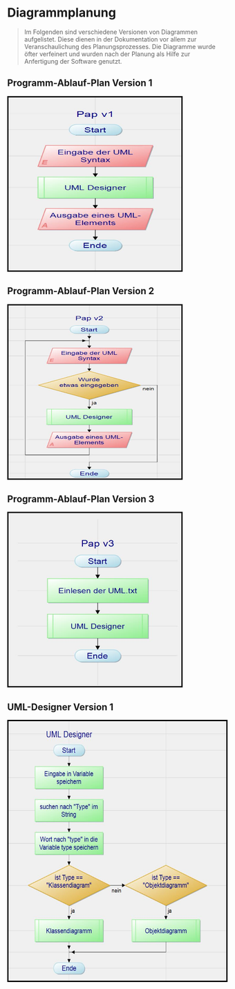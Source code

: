 # Diagrammplanung

> Im Folgenden sind verschiedene Versionen von Diagrammen aufgelistet. Diese dienen in der Dokumentation vor allem zur Veranschaulichung des Planungsprozesses.
> Die Diagramme wurde öfter verfeinert und wurden nach der Planung als Hilfe zur Anfertigung der Software genutzt.

## Programm-Ablauf-Plan Version 1  
<img alt="papv1" src="include/pap_v1.jpg" width="400" height="400" style="border:3px solid black">  

<br/>

## Programm-Ablauf-Plan Version 2  
<img alt="papv2" src="include/pap_v2.jpg" width="400" height="400" style="border:3px solid black">  

<br/>

## Programm-Ablauf-Plan Version 3  
<img alt="papv3" src="include/pap_v3.jpg" width="400" height="400" style="border:3px solid black">  

<br/>

## UML-Designer Version 1  
<img alt="umlv1" src="include/umldesigner_v1.jpg" width="600" height="600" style="border:3px solid black">  